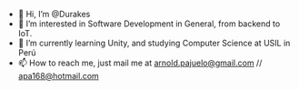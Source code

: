 - 👋 Hi, I’m @Durakes
- 👀 I’m interested in Software Development in General, from backend to IoT.
- 🌱 I’m currently learning Unity, and studying Computer Science at USIL in Perú
- 📫 How to reach me, just mail me at arnold.pajuelo@gmail.com // apa168@hotmail.com
<!---
Durakes/Durakes is a ✨ special ✨ repository because its `README.md` (this file) appears on your GitHub profile.
You can click the Preview link to take a look at your changes.
--->
